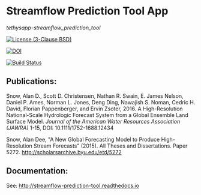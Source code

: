# Streamflow Prediction Tool App
*tethysapp-streamflow_prediction_tool*

[![License (3-Clause BSD)](https://img.shields.io/badge/license-BSD%203--Clause-yellow.svg)](https://github.com/erdc/tethysapp-streamflow_prediction_tool/blob/master/LICENSE)

[![DOI](https://zenodo.org/badge/19918/erdc/tethysapp-streamflow_prediction_tool.svg)](https://zenodo.org/badge/latestdoi/19918/erdc/tethysapp-streamflow_prediction_tool)

[![Build Status](https://travis-ci.org/erdc/tethysapp-streamflow_prediction_tool.svg?branch=master)](https://travis-ci.org/erdc/tethysapp-streamflow_prediction_tool)

## Publications:

Snow, Alan D., Scott D. Christensen, Nathan R. Swain, E. James Nelson, Daniel P. Ames, Norman L. Jones,
Deng Ding, Nawajish S. Noman, Cedric H. David, Florian Pappenberger, and Ervin Zsoter, 2016. A High-Resolution
National-Scale Hydrologic Forecast System from a Global Ensemble Land Surface Model. *Journal of the
American Water Resources Association (JAWRA)* 1-15, DOI: 10.1111/1752-1688.12434

Snow, Alan Dee, "A New Global Forecasting Model to Produce High-Resolution Stream Forecasts" (2015). All Theses and Dissertations. Paper 5272. http://scholarsarchive.byu.edu/etd/5272

## Documentation:

See: http://streamflow-prediction-tool.readthedocs.io
